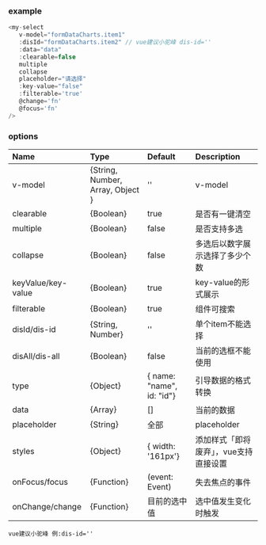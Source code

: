 ### example 

```javascript
<my-select 
   v-model="formDataCharts.item1" 
   :disId="formDataCharts.item2" // vue建议小驼峰 dis-id=''
   :data="data"
   :clearable=false 
   multiple
   collapse
   placeholder="请选择" 
   :key-value="false"
   :filterable='true'
   @change='fn'
   @focus='fn'
/>
```


### options

| Name              | Type       | Default              | Description                    |
| :--------------- | :---------- | :----------------- | :--------------------------- |
| v-model  | {String, Number, Array, Object } |   ''   | v-model |
| clearable   | {Boolean} | true | 是否有一键清空      |
| multiple | {Boolean} | false          | 是否支持多选     |
| collapse | {Boolean} | false          | 多选后以数字展示选择了多少个数     |
| keyValue/key-value | {Boolean} | true          |  key-value的形式展示     |
| filterable | {Boolean} | true          |  组件可搜索    |
| disId/dis-id | {String, Number} |  ''          |  单个item不能选择     |
| disAll/dis-all | {Boolean} |   false         | 当前的选框不能使用     |
| type | {Object} |   { name: "name", id: "id"}   | 引导数据的格式转换    |
| data | {Array} |   []   |   当前的数据  |
| placeholder | {String} |   全部 |   placeholder  |
| styles | {Object} | { width: '161px'} |  添加样式「即将废弃」，vue支持直接设置  |
| onFocus/focus | {Function} | (event: Event) |  失去焦点的事件 |
| onChange/change | {Function} | 目前的选中值 |  选中值发生变化时触发	 |

`vue建议小驼峰 例:dis-id=''`


